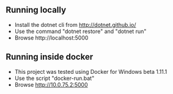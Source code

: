 Running locally
--
* Install the dotnet cli from http://dotnet.github.io/
* Use the command "dotnet restore" and "dotnet run" 
* Browse http://localhost:5000

Running inside docker
--
* This project was tested using Docker for Windows beta 1.11.1
* Use the script "docker-run.bat"
* Browse http://10.0.75.2:5000
